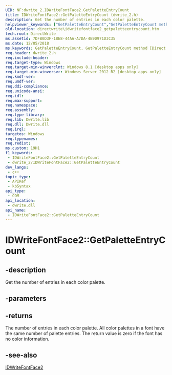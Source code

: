```yaml
---
UID: NF:dwrite_2.IDWriteFontFace2.GetPaletteEntryCount
title: IDWriteFontFace2::GetPaletteEntryCount (dwrite_2.h)
description: Get the number of entries in each color palette.
helpviewer_keywords: ["GetPaletteEntryCount","GetPaletteEntryCount method [Direct Write]","GetPaletteEntryCount method [Direct Write]","IDWriteFontFace2 interface","IDWriteFontFace2 interface [Direct Write]","GetPaletteEntryCount method","IDWriteFontFace2.GetPaletteEntryCount","IDWriteFontFace2::GetPaletteEntryCount","directwrite.idwritefontface2_getpaletteentrycount","dwrite_2/IDWriteFontFace2::GetPaletteEntryCount"]
old-location: directwrite\idwritefontface2_getpaletteentrycount.htm
tech.root: DirectWrite
ms.assetid: 7DFB0D3F-18E8-44AA-A7DA-4B9D971D3C35
ms.date: 12/05/2018
ms.keywords: GetPaletteEntryCount, GetPaletteEntryCount method [Direct Write], GetPaletteEntryCount method [Direct Write],IDWriteFontFace2 interface, IDWriteFontFace2 interface [Direct Write],GetPaletteEntryCount method, IDWriteFontFace2.GetPaletteEntryCount, IDWriteFontFace2::GetPaletteEntryCount, directwrite.idwritefontface2_getpaletteentrycount, dwrite_2/IDWriteFontFace2::GetPaletteEntryCount
req.header: dwrite_2.h
req.include-header: 
req.target-type: Windows
req.target-min-winverclnt: Windows 8.1 [desktop apps only]
req.target-min-winversvr: Windows Server 2012 R2 [desktop apps only]
req.kmdf-ver: 
req.umdf-ver: 
req.ddi-compliance: 
req.unicode-ansi: 
req.idl: 
req.max-support: 
req.namespace: 
req.assembly: 
req.type-library: 
req.lib: Dwrite.lib
req.dll: Dwrite.dll
req.irql: 
targetos: Windows
req.typenames: 
req.redist: 
ms.custom: 19H1
f1_keywords:
 - IDWriteFontFace2::GetPaletteEntryCount
 - dwrite_2/IDWriteFontFace2::GetPaletteEntryCount
dev_langs:
 - c++
topic_type:
 - APIRef
 - kbSyntax
api_type:
 - COM
api_location:
 - dwrite.dll
api_name:
 - IDWriteFontFace2::GetPaletteEntryCount
---
```


# IDWriteFontFace2::GetPaletteEntryCount


## -description

Get the number of entries in each color palette.

## -parameters

## -returns

The number of entries in each color palette. All color palettes
    in a font have the same number of palette entries. The return value is 
    zero if the font has no color information.

## -see-also

<a href="/windows/win32/api/dwrite_2/nn-dwrite_2-idwritefontface2">IDWriteFontFace2</a>


